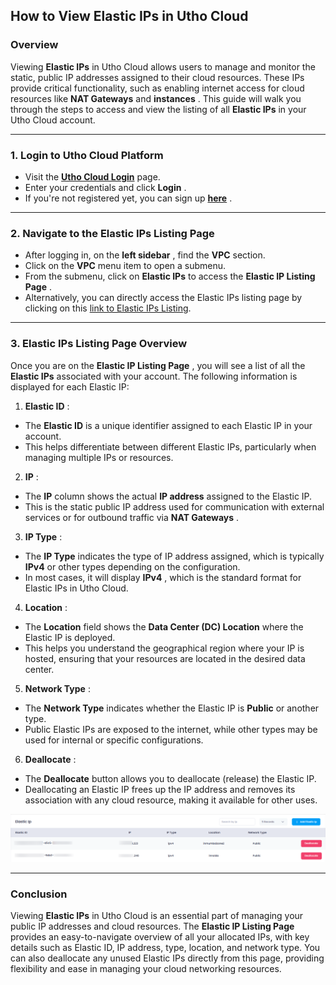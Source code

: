 ## **How to View Elastic IPs in Utho Cloud**

### **Overview**

Viewing **Elastic IPs** in Utho Cloud allows users to manage and monitor the static, public IP addresses assigned to their cloud resources. These IPs provide critical functionality, such as enabling internet access for cloud resources like **NAT Gateways** and  **instances** . This guide will walk you through the steps to access and view the listing of all **Elastic IPs** in your Utho Cloud account.

---

### **1. Login to Utho Cloud Platform**

* Visit the **[Utho Cloud Login](https://console.utho.com/login)** page.
* Enter your credentials and click  **Login** .
* If you're not registered yet, you can sign up  **[here](https://console.utho.com/signup)** .

---

### **2. Navigate to the Elastic IPs Listing Page**

* After logging in, on the  **left sidebar** , find the **VPC** section.
* Click on the **VPC** menu item to open a submenu.
* From the submenu, click on **Elastic IPs** to access the  **Elastic IP Listing Page** .
* Alternatively, you can directly access the Elastic IPs listing page by clicking on this [link to Elastic IPs Listing](https://console.utho.com/vpc/elasticip).

---

### **3. Elastic IPs Listing Page Overview**

Once you are on the  **Elastic IP Listing Page** , you will see a list of all the **Elastic IPs** associated with your account. The following information is displayed for each Elastic IP:

1. **Elastic ID** :

* The **Elastic ID** is a unique identifier assigned to each Elastic IP in your account.
* This helps differentiate between different Elastic IPs, particularly when managing multiple IPs or resources.

2. **IP** :

* The **IP** column shows the actual **IP address** assigned to the Elastic IP.
* This is the static public IP address used for communication with external services or for outbound traffic via  **NAT Gateways** .

3. **IP Type** :

* The **IP Type** indicates the type of IP address assigned, which is typically **IPv4** or other types depending on the configuration.
* In most cases, it will display  **IPv4** , which is the standard format for Elastic IPs in Utho Cloud.

4. **Location** :

* The **Location** field shows the **Data Center (DC) Location** where the Elastic IP is deployed.
* This helps you understand the geographical region where your IP is hosted, ensuring that your resources are located in the desired data center.

5. **Network Type** :

* The **Network Type** indicates whether the Elastic IP is **Public** or another type.
* Public Elastic IPs are exposed to the internet, while other types may be used for internal or specific configurations.

6. **Deallocate** :

* The **Deallocate** button allows you to deallocate (release) the Elastic IP.
* Deallocating an Elastic IP frees up the IP address and removes its association with any cloud resource, making it available for other uses.

![1744184728796](image/index/1744184728796.png)

---

### **Conclusion**

Viewing **Elastic IPs** in Utho Cloud is an essential part of managing your public IP addresses and cloud resources. The **Elastic IP Listing Page** provides an easy-to-navigate overview of all your allocated IPs, with key details such as Elastic ID, IP address, type, location, and network type. You can also deallocate any unused Elastic IPs directly from this page, providing flexibility and ease in managing your cloud networking resources.
